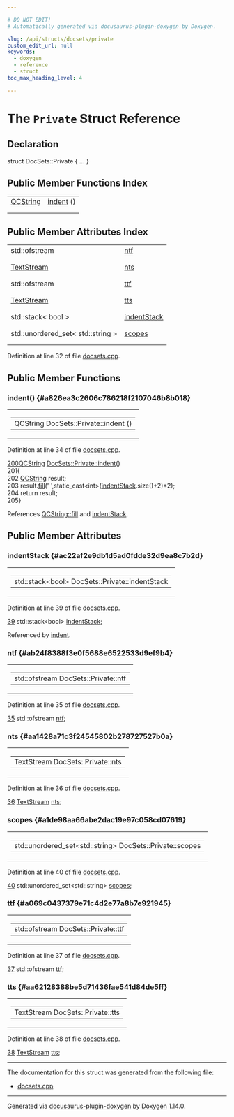 ```yaml
---

# DO NOT EDIT!
# Automatically generated via docusaurus-plugin-doxygen by Doxygen.

slug: /api/structs/docsets/private
custom_edit_url: null
keywords:
  - doxygen
  - reference
  - struct
toc_max_heading_level: 4

---
```


<div class="doxyPage">

# The `Private` Struct Reference



## Declaration

<div class="doxyDeclaration">
struct DocSets::Private { ... }
</div>

## Public Member Functions Index

<table class="doxyMembersIndex">

<tr class="doxyMemberIndexItem">
<td class="doxyMemberIndexItemType" align="left" valign="top"><a href="/web-doxygen/docs/api/classes/qcstring">QCString</a></td>
<td class="doxyMemberIndexItemName" align="left" valign="top"><a href="#a826ea3c2606c786218f2107046b8b018">indent</a> ()</td>
</tr>
<tr class="doxyMemberIndexDescription">
<td class="doxyMemberIndexDescriptionLeft"></td>
<td class="doxyMemberIndexDescriptionRight">
</td>
</tr>
<tr class="doxyMemberIndexSeparator">
<td class="doxyMemberIndexSeparator" colspan="2"></td>
</tr>

</table>

## Public Member Attributes Index

<table class="doxyMembersIndex">

<tr class="doxyMemberIndexItem">
<td class="doxyMemberIndexItemType" align="left" valign="top">std::ofstream</td>
<td class="doxyMemberIndexItemName" align="left" valign="top"><a href="#ab24f8388f3e0f5688e6522533d9ef9b4">ntf</a></td>
</tr>
<tr class="doxyMemberIndexDescription">
<td class="doxyMemberIndexDescriptionLeft"></td>
<td class="doxyMemberIndexDescriptionRight">
</td>
</tr>
<tr class="doxyMemberIndexSeparator">
<td class="doxyMemberIndexSeparator" colspan="2"></td>
</tr>

<tr class="doxyMemberIndexItem">
<td class="doxyMemberIndexItemType" align="left" valign="top"><a href="/web-doxygen/docs/api/classes/textstream">TextStream</a></td>
<td class="doxyMemberIndexItemName" align="left" valign="top"><a href="#aa1428a71c3f24545802b278727527b0a">nts</a></td>
</tr>
<tr class="doxyMemberIndexDescription">
<td class="doxyMemberIndexDescriptionLeft"></td>
<td class="doxyMemberIndexDescriptionRight">
</td>
</tr>
<tr class="doxyMemberIndexSeparator">
<td class="doxyMemberIndexSeparator" colspan="2"></td>
</tr>

<tr class="doxyMemberIndexItem">
<td class="doxyMemberIndexItemType" align="left" valign="top">std::ofstream</td>
<td class="doxyMemberIndexItemName" align="left" valign="top"><a href="#a069c0437379e71c4d2e77a8b7e921945">ttf</a></td>
</tr>
<tr class="doxyMemberIndexDescription">
<td class="doxyMemberIndexDescriptionLeft"></td>
<td class="doxyMemberIndexDescriptionRight">
</td>
</tr>
<tr class="doxyMemberIndexSeparator">
<td class="doxyMemberIndexSeparator" colspan="2"></td>
</tr>

<tr class="doxyMemberIndexItem">
<td class="doxyMemberIndexItemType" align="left" valign="top"><a href="/web-doxygen/docs/api/classes/textstream">TextStream</a></td>
<td class="doxyMemberIndexItemName" align="left" valign="top"><a href="#aa62128388be5d71436fae541d84de5ff">tts</a></td>
</tr>
<tr class="doxyMemberIndexDescription">
<td class="doxyMemberIndexDescriptionLeft"></td>
<td class="doxyMemberIndexDescriptionRight">
</td>
</tr>
<tr class="doxyMemberIndexSeparator">
<td class="doxyMemberIndexSeparator" colspan="2"></td>
</tr>

<tr class="doxyMemberIndexItem">
<td class="doxyMemberIndexItemType" align="left" valign="top">std::stack&lt; bool &gt;</td>
<td class="doxyMemberIndexItemName" align="left" valign="top"><a href="#ac22af2e9db1d5ad0fdde32d9ea8c7b2d">indentStack</a></td>
</tr>
<tr class="doxyMemberIndexDescription">
<td class="doxyMemberIndexDescriptionLeft"></td>
<td class="doxyMemberIndexDescriptionRight">
</td>
</tr>
<tr class="doxyMemberIndexSeparator">
<td class="doxyMemberIndexSeparator" colspan="2"></td>
</tr>

<tr class="doxyMemberIndexItem">
<td class="doxyMemberIndexItemType" align="left" valign="top">std::unordered_set&lt; std::string &gt;</td>
<td class="doxyMemberIndexItemName" align="left" valign="top"><a href="#a1de98aa66abe2dac19e97c058cd07619">scopes</a></td>
</tr>
<tr class="doxyMemberIndexDescription">
<td class="doxyMemberIndexDescriptionLeft"></td>
<td class="doxyMemberIndexDescriptionRight">
</td>
</tr>
<tr class="doxyMemberIndexSeparator">
<td class="doxyMemberIndexSeparator" colspan="2"></td>
</tr>

</table>


Definition at line 32 of file <a href="/web-doxygen/docs/api/files/src/docsets-cpp">docsets.cpp</a>.

<div class="doxySectionDef">

## Public Member Functions

### indent() {#a826ea3c2606c786218f2107046b8b018}

<div class="doxyMemberItem">
<div class="doxyMemberProto">
<table class="doxyMemberLabels">
<tr class="doxyMemberLabels">
<td class="doxyMemberLabelsLeft">
<table class="doxyMemberName">
<tr>
<td class="doxyMemberName">QCString DocSets::Private::indent ()</td>
</tr>
</table>
</td>
</tr>
</table>
</div>
<div class="doxyMemberDoc">



Definition at line 34 of file <a href="/web-doxygen/docs/api/files/src/docsets-cpp">docsets.cpp</a>.

<div class="doxyProgramListing">

<div class="doxyCodeLine"><span class="doxyLineNumber"><a href="#a826ea3c2606c786218f2107046b8b018">200</a></span><span class="doxyLineContent"><span class="doxyHighlight"><a href="/web-doxygen/docs/api/classes/qcstring">QCString</a> <a href="#a826ea3c2606c786218f2107046b8b018">DocSets::Private::indent</a>()</span></span></div>
<div class="doxyCodeLine"><span class="doxyLineNumber">201</span><span class="doxyLineContent"><span class="doxyHighlight">{</span></span></div>
<div class="doxyCodeLine"><span class="doxyLineNumber">202</span><span class="doxyLineContent"><span class="doxyHighlight">  <a href="/web-doxygen/docs/api/classes/qcstring">QCString</a> result;</span></span></div>
<div class="doxyCodeLine"><span class="doxyLineNumber">203</span><span class="doxyLineContent"><span class="doxyHighlight">  result.<a href="/web-doxygen/docs/api/classes/qcstring/#a08003d3e6c9acc46e4d392612ba492f7">fill</a>(</span><span class="doxyHighlightCharLiteral">' '</span><span class="doxyHighlight">,</span><span class="doxyHighlightKeyword">static_cast&lt;</span><span class="doxyHighlightKeywordType">int</span><span class="doxyHighlightKeyword">&gt;</span><span class="doxyHighlight">(<a href="#ac22af2e9db1d5ad0fdde32d9ea8c7b2d">indentStack</a>.size()+2)*2);</span></span></div>
<div class="doxyCodeLine"><span class="doxyLineNumber">204</span><span class="doxyLineContent"><span class="doxyHighlight">  </span><span class="doxyHighlightKeywordFlow">return</span><span class="doxyHighlight"> result;</span></span></div>
<div class="doxyCodeLine"><span class="doxyLineNumber">205</span><span class="doxyLineContent"><span class="doxyHighlight">}</span></span></div>

</div>


References <a href="/web-doxygen/docs/api/classes/qcstring/#a08003d3e6c9acc46e4d392612ba492f7">QCString::fill</a> and <a href="#ac22af2e9db1d5ad0fdde32d9ea8c7b2d">indentStack</a>.
</div>
</div>

</div>

<div class="doxySectionDef">

## Public Member Attributes

### indentStack {#ac22af2e9db1d5ad0fdde32d9ea8c7b2d}

<div class="doxyMemberItem">
<div class="doxyMemberProto">
<table class="doxyMemberLabels">
<tr class="doxyMemberLabels">
<td class="doxyMemberLabelsLeft">
<table class="doxyMemberName">
<tr>
<td class="doxyMemberName">std::stack&lt;bool&gt; DocSets::Private::indentStack</td>
</tr>
</table>
</td>
</tr>
</table>
</div>
<div class="doxyMemberDoc">



Definition at line 39 of file <a href="/web-doxygen/docs/api/files/src/docsets-cpp">docsets.cpp</a>.

<div class="doxyProgramListing">

<div class="doxyCodeLine"><span class="doxyLineNumber"><a href="#ac22af2e9db1d5ad0fdde32d9ea8c7b2d">39</a></span><span class="doxyLineContent"><span class="doxyHighlight">  std::stack&lt;bool&gt; <a href="#ac22af2e9db1d5ad0fdde32d9ea8c7b2d">indentStack</a>;</span></span></div>

</div>


Referenced by <a href="#a826ea3c2606c786218f2107046b8b018">indent</a>.
</div>
</div>

### ntf {#ab24f8388f3e0f5688e6522533d9ef9b4}

<div class="doxyMemberItem">
<div class="doxyMemberProto">
<table class="doxyMemberLabels">
<tr class="doxyMemberLabels">
<td class="doxyMemberLabelsLeft">
<table class="doxyMemberName">
<tr>
<td class="doxyMemberName">std::ofstream DocSets::Private::ntf</td>
</tr>
</table>
</td>
</tr>
</table>
</div>
<div class="doxyMemberDoc">



Definition at line 35 of file <a href="/web-doxygen/docs/api/files/src/docsets-cpp">docsets.cpp</a>.

<div class="doxyProgramListing">

<div class="doxyCodeLine"><span class="doxyLineNumber"><a href="#ab24f8388f3e0f5688e6522533d9ef9b4">35</a></span><span class="doxyLineContent"><span class="doxyHighlight">  std::ofstream <a href="#ab24f8388f3e0f5688e6522533d9ef9b4">ntf</a>;</span></span></div>

</div>

</div>
</div>

### nts {#aa1428a71c3f24545802b278727527b0a}

<div class="doxyMemberItem">
<div class="doxyMemberProto">
<table class="doxyMemberLabels">
<tr class="doxyMemberLabels">
<td class="doxyMemberLabelsLeft">
<table class="doxyMemberName">
<tr>
<td class="doxyMemberName">TextStream DocSets::Private::nts</td>
</tr>
</table>
</td>
</tr>
</table>
</div>
<div class="doxyMemberDoc">



Definition at line 36 of file <a href="/web-doxygen/docs/api/files/src/docsets-cpp">docsets.cpp</a>.

<div class="doxyProgramListing">

<div class="doxyCodeLine"><span class="doxyLineNumber"><a href="#aa1428a71c3f24545802b278727527b0a">36</a></span><span class="doxyLineContent"><span class="doxyHighlight">  <a href="/web-doxygen/docs/api/classes/textstream">TextStream</a>    <a href="#aa1428a71c3f24545802b278727527b0a">nts</a>;</span></span></div>

</div>

</div>
</div>

### scopes {#a1de98aa66abe2dac19e97c058cd07619}

<div class="doxyMemberItem">
<div class="doxyMemberProto">
<table class="doxyMemberLabels">
<tr class="doxyMemberLabels">
<td class="doxyMemberLabelsLeft">
<table class="doxyMemberName">
<tr>
<td class="doxyMemberName">std::unordered_set&lt;std::string&gt; DocSets::Private::scopes</td>
</tr>
</table>
</td>
</tr>
</table>
</div>
<div class="doxyMemberDoc">



Definition at line 40 of file <a href="/web-doxygen/docs/api/files/src/docsets-cpp">docsets.cpp</a>.

<div class="doxyProgramListing">

<div class="doxyCodeLine"><span class="doxyLineNumber"><a href="#a1de98aa66abe2dac19e97c058cd07619">40</a></span><span class="doxyLineContent"><span class="doxyHighlight">  std::unordered_set&lt;std::string&gt; <a href="#a1de98aa66abe2dac19e97c058cd07619">scopes</a>;</span></span></div>

</div>

</div>
</div>

### ttf {#a069c0437379e71c4d2e77a8b7e921945}

<div class="doxyMemberItem">
<div class="doxyMemberProto">
<table class="doxyMemberLabels">
<tr class="doxyMemberLabels">
<td class="doxyMemberLabelsLeft">
<table class="doxyMemberName">
<tr>
<td class="doxyMemberName">std::ofstream DocSets::Private::ttf</td>
</tr>
</table>
</td>
</tr>
</table>
</div>
<div class="doxyMemberDoc">



Definition at line 37 of file <a href="/web-doxygen/docs/api/files/src/docsets-cpp">docsets.cpp</a>.

<div class="doxyProgramListing">

<div class="doxyCodeLine"><span class="doxyLineNumber"><a href="#a069c0437379e71c4d2e77a8b7e921945">37</a></span><span class="doxyLineContent"><span class="doxyHighlight">  std::ofstream <a href="#a069c0437379e71c4d2e77a8b7e921945">ttf</a>;</span></span></div>

</div>

</div>
</div>

### tts {#aa62128388be5d71436fae541d84de5ff}

<div class="doxyMemberItem">
<div class="doxyMemberProto">
<table class="doxyMemberLabels">
<tr class="doxyMemberLabels">
<td class="doxyMemberLabelsLeft">
<table class="doxyMemberName">
<tr>
<td class="doxyMemberName">TextStream DocSets::Private::tts</td>
</tr>
</table>
</td>
</tr>
</table>
</div>
<div class="doxyMemberDoc">



Definition at line 38 of file <a href="/web-doxygen/docs/api/files/src/docsets-cpp">docsets.cpp</a>.

<div class="doxyProgramListing">

<div class="doxyCodeLine"><span class="doxyLineNumber"><a href="#aa62128388be5d71436fae541d84de5ff">38</a></span><span class="doxyLineContent"><span class="doxyHighlight">  <a href="/web-doxygen/docs/api/classes/textstream">TextStream</a>    <a href="#aa62128388be5d71436fae541d84de5ff">tts</a>;</span></span></div>

</div>

</div>
</div>

</div>

<hr/>

The documentation for this struct was generated from the following file:

<ul>
<li><a href="/web-doxygen/docs/api/files/src/docsets-cpp">docsets.cpp</a></li>
</ul>

<hr/>

<p class="doxyGeneratedBy">Generated via <a href="https://github.com/xpack/docusaurus-plugin-doxygen">docusaurus-plugin-doxygen</a> by <a href="https://www.doxygen.nl">Doxygen</a> 1.14.0.</p>

</div>
